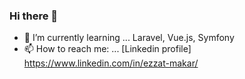 ### Hi there 👋


- 🌱 I’m currently learning ... Laravel, Vue.js, Symfony
- 📫 How to reach me: ... [Linkedin profile] <https://www.linkedin.com/in/ezzat-makar/>
